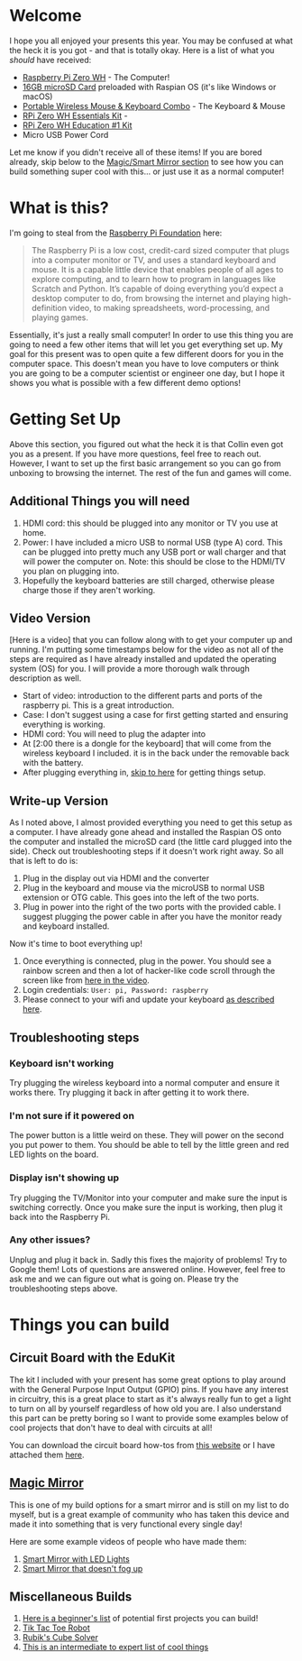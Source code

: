 # Welcome
I hope you all enjoyed your presents this year. You may be confused at what the heck it is you got - and that is totally okay. Here is a list of what you *should* have received:

* [Raspberry Pi Zero WH](https://thepihut.com/collections/raspberry-pi/products/raspberry-pi-zero-wh-with-pre-soldered-header) - The Computer!
* [16GB microSD Card](https://www.amazon.com/gp/product/B07RPVH4QQ/) preloaded with Raspian OS (it's like Windows or macOS)
* [Portable Wireless Mouse & Keyboard Combo](https://www.amazon.com/Wireless-Keyboard-Touchpad-Ergonomic-Rechargeable/dp/B07S74LB2K) - The Keyboard & Mouse
* [RPi Zero WH Essentials Kit](https://thepihut.com/collections/raspberry-pi-kits-and-bundles/products/raspberry-pi-zero-essential-kit) - 
* [RPi Zero WH Education #1 Kit](https://thepihut.com/collections/raspberry-pi-kits-and-bundles/products/camjam-edukit)
* Micro USB Power Cord

Let me know if you didn't receive all of these items! If you are bored already, skip below to the [Magic/Smart Mirror section]() to see how you can build something super cool with this... or just use it as a normal computer!

# What is this?
I'm going to steal from the [Raspberry Pi Foundation](https://www.raspberrypi.org/help/what-%20is-a-raspberry-pi/) here:
> The Raspberry Pi is a low cost, credit-card sized computer that plugs into a computer monitor or TV, and uses a standard keyboard and mouse. It is a capable little device that enables people of all ages to explore computing, and to learn how to program in languages like Scratch and Python. It’s capable of doing everything you’d expect a desktop computer to do, from browsing the internet and playing high-definition video, to making spreadsheets, word-processing, and playing games.

Essentially, it's just a really small computer! In order to use this thing you are going to need a few other items that will let you get everything set up. My goal for this present was to open quite a few different doors for you in the computer space. This doesn't mean you have to love computers or think you are going to be a computer scientist or engineer one day, but I hope it shows you what is possible with a few different demo options!

# Getting Set Up
Above this section, you figured out what the heck it is that Collin even got you as a present. If you have more questions, feel free to reach out. However, I want to set up the first basic arrangement so you can go from unboxing to browsing the internet. The rest of the fun and games will come.

## Additional Things you will need
1. HDMI cord: this should be plugged into any monitor or TV you use at home.
1. Power: I have included a micro USB to normal USB (type A) cord. This can be plugged into pretty much any USB port or wall charger and that will power the computer on. Note: this should be close to the HDMI/TV you plan on plugging into.
1. Hopefully the keyboard batteries are still charged, otherwise please charge those if they aren't working.

## Video Version
[Here is a video] that you can follow along with to get your computer up and running. I'm putting some timestamps below for the video as not all of the steps are required as I have already installed and updated the operating system (OS) for you. I will provide a more thorough walk through description as well.

* Start of video: introduction to the different parts and ports of the raspberry pi. This is a great introduction.
* Case: I don't suggest using a case for first getting started and ensuring everything is working.
* HDMI cord: You will need to plug the adapter into 
* At [2:00 there is a dongle for the keyboard] that will come from the wireless keyboard I included. it is in the back under the removable back with the battery.
* After plugging everything in, [skip to here](https://youtu.be/TUz2mVtJVsM?t=270) for getting things setup.

## Write-up Version
As I noted above, I almost provided everything you need to get this setup as a computer. I have already gone ahead and installed the Raspian OS onto the computer and installed the microSD card (the little card plugged into the side). Check out troubleshooting steps if it doesn't work right away. So all that is left to do is:

1. Plug in the display out via HDMI and the converter
1. Plug in the keyboard and mouse via the microUSB to normal USB extension or OTG cable. This goes into the left of the two ports.
1. Plug in power into the right of the two ports with the provided cable. I suggest plugging the power cable in after you have the monitor ready and keyboard installed.

Now it's time to boot everything up!
1. Once everything is connected, plug in the power. You should see a rainbow screen and then a lot of hacker-like code scroll through the screen like from [here in the video](https://youtu.be/TUz2mVtJVsM?t=270).
1. Login credentials: ` User: pi, Password: raspberry `
1. Please connect to your wifi and update your keyboard [as described here](https://youtu.be/TUz2mVtJVsM?t=345).

## Troubleshooting steps

### Keyboard isn't working
Try plugging the wireless keyboard into a normal computer and ensure it works there. Try plugging it back in after getting it to work there.

### I'm not sure if it powered on
The power button is a little weird on these. They will power on the second you put power to them. You should be able to tell by the little green and red LED lights on the board. 

### Display isn't showing up
Try plugging the TV/Monitor into your computer and make sure the input is switching correctly. Once you make sure the input is working, then plug it back into the Raspberry Pi.

### Any other issues?
Unplug and plug it back in. Sadly this fixes the majority of problems! Try to Google them! Lots of questions are answered online. However, feel free to ask me and we can figure out what is going on. Please try the troubleshooting steps above.


# Things you can build

## Circuit Board with the EduKit
The kit I included with your present has some great options to play around with the General Purpose Input Output (GPIO) pins. If you have any interest in circuitry, this is a great place to start as it's always really fun to get a light to turn on all by yourself regardless of how old you are. I also understand this part can be pretty boring so I want to provide some examples below of cool projects that don't have to deal with circuits at all!

You can download the circuit board how-tos from [this website](https://camjam.me/?page_id=236) or I have attached them [here]().

## [Magic Mirror](https://magicmirror.builders/)
This is one of my build options for a smart mirror and is still on my list to do myself, but is a great example of community who has taken this device and made it into something that is very functional every single day!

Here are some example videos of people who have made them:
1. [Smart Mirror with LED Lights](https://www.youtube.com/watch?v=fkVBAcvbrjU)
1. [Smart Mirror that doesn't fog up](https://www.youtube.com/watch?v=puFSdfIRNIw)

## Miscellaneous Builds
1. [Here is a beginner's list](https://www.makeuseof.com/tag/10-raspberry-pi-projects-beginners/) of potential first projects you can build!
1. [Tik Tac Toe Robot](https://www.tomshardware.com/news/this-raspberry-pi-robot-plays-tic-tac-toe-so-you-never-play-alone)
1. [Rubik's Cube Solver](https://www.tomshardware.com/news/feeling-puzzled-raspberry-pi-project-solves-rubiks-cubes)
1. [This is an intermediate to expert list of cool things](https://lifehacker.com/top-10-raspberry-pi-projects-for-beginners-1791002723)
